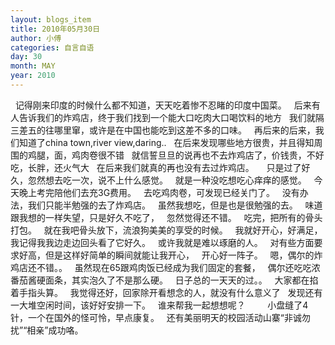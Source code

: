 ```yaml
---
layout: blogs_item
title: 2010年05月30日
author: 小傅
categories: 自言自语
day: 30
month: MAY
year: 2010
---
```




&nbsp;
记得刚来印度的时候什么都不知道，天天吃着惨不忍睹的印度中国菜。
&nbsp; 后来有人告诉我们的炸鸡店，终于我们找到一个能大口吃肉大口喝饮料的地方
&nbsp; 我们就隔三差五的往哪里窜，或许是在中国也能吃到这差不多的口味。
&nbsp; 再后来的后来，我们知道了china town,river view,daring..
&nbsp; 在后来发现哪些地方很贵，并且得知周围的鸡腿，面，鸡肉卷很不错
&nbsp; 就信誓旦旦的说再也不去炸鸡店了，价钱贵，不好吃，长胖，还火气大
&nbsp; 在后来我们就真的再也没有去过炸鸡店。
&nbsp;
&nbsp; 只是过了好久，忽然想去吃一次，说不上什么感觉。
&nbsp; 就是一种没吃想吃心痒痒的感觉。
&nbsp; 今天晚上考完陪他们去充3G费用。
&nbsp; 去吃鸡肉卷，可发现已经关门了。
&nbsp; 没有办法，我们只能半勉强的去了炸鸡店。
&nbsp; 虽然我想吃，但是也是很勉强的去。
&nbsp; 味道跟我想的一样失望，只是好久不吃了，
&nbsp; 忽然觉得还不错。
&nbsp; 吃完，把所有的骨头打包。
&nbsp; 就在我吧骨头放下，流浪狗美美的享受的时候。
&nbsp; 我就好开心，好满足，我记得我我边走边回头看了它好久。
&nbsp; 或许我就是难以琢磨的人。
&nbsp; 对有些方面要求好高，但是这样好简单的瞬间就能让我开心，
&nbsp; 开心好一阵子。
&nbsp; 嗯，偶尔的炸鸡店还不错。。
&nbsp; 虽然现在65跟鸡肉饭已经成为我们固定的套餐，
&nbsp; 偶尔还吃吃浓番茄酱硬面条，其实泡久了不是那么硬。
&nbsp; 日子总的一天天的过。。
&nbsp; 大家都在掐着手指头算。
&nbsp; 我觉得还好，回家除开看想念的人，就没有什么意义了
&nbsp; 发现还有一大堆空闲时间，该好好安排一下。
&nbsp; 谁来帮我一起想想呢？
&nbsp;
&nbsp;
&nbsp;
&nbsp; 小盘缝了4针，一个在国外的怪可怜，早点康复。
&nbsp; 还有美丽明天的校园活动山寨“非诚勿扰”“相亲”成功咯。
&nbsp;
&nbsp;
&nbsp;


